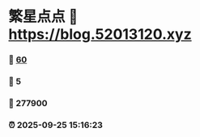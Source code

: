 # 繁星点点 :link: https://blog.52013120.xyz 
### :page_facing_up: [60](https://blog.52013120.xyz/tag.html) 
### :speech_balloon: 5 
### :hibiscus: 277900 
### :alarm_clock: 2025-09-25 15:16:23 
